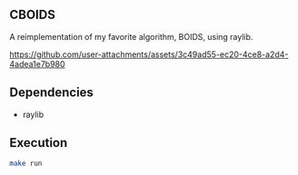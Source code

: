 ## CBOIDS

A reimplementation of my favorite algorithm, BOIDS, using raylib.



https://github.com/user-attachments/assets/3c49ad55-ec20-4ce8-a2d4-4adea1e7b980



## Dependencies

- raylib

## Execution

```bash
make run
